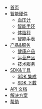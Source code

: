 <div class="nav-header">
	<a href="/" class="docs-logo"></a>
</div>
<div class="nav-menu">

- [首页](/)
- <a href="javascript:void(0);">智能硬件<i class="fa fa-angle-down"></i></a>
  - [血压计](/hardware/sphygmomanometer/README)
  - [智能手环](/hardware/wristbrand/README)
  - [体脂秤](/hardware/scale/README)
  - [智能手表](/hardware/watch/README)
- <a href="javascript:void(0);">产品&服务<i class="fa fa-angle-down"></i></a>
  - [健康产品](/product/health/README)
  - [运营产品](/product/operation/README)
  - [技术服务](/product/tech/README)
- <a href="javascript:void(0);">SDK&工具<i class="fa fa-angle-down"></i></a>
  - [SDK 集成](/develop-native/apply)
  - [SDK 下载](/develop-native/download/README)
- [API 文档](develop-cloud/api/sign)
- [解决方案](solution/drugstore/README)
- [帮助](FAQ/README)

</div>
<div class="nav-right">
  <div class='nav-menu-collapse'>
    <div class="nav-menu-toggle"><div class="nav-menu-toggle-button"><i class="fa fa-align-justify"></i></div></div>
  </div>
  <div class='nav-search'>
  </div>
</div>
